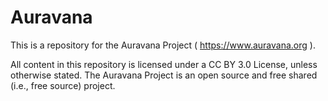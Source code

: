 # Auravana
This is a repository for the Auravana Project ( https://www.auravana.org ).

All content in this repository is licensed under a CC BY 3.0 License, unless otherwise stated. The Auravana Project is an open source and free shared (i.e., free source) project.
